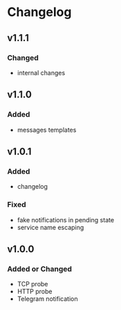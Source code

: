 # Changelog

## v1.1.1

### Changed
- internal changes

## v1.1.0

### Added
- messages templates

## v1.0.1

### Added
- changelog

### Fixed
- fake notifications in pending state
- service name escaping

## v1.0.0

### Added or Changed
- TCP probe
- HTTP probe
- Telegram notification
